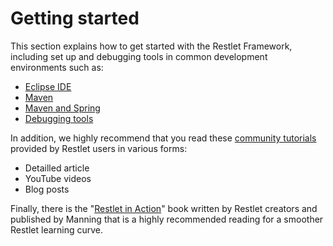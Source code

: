 Getting started
===============

This section explains how to get started with the Restlet Framework,
including set up and debugging tools in common development environments
such as:

-   [Eclipse
    IDE](/learn/guide/2.1#/13-restlet/21-restlet/192-restlet/93-restlet.html "Getting started with Eclipse IDE")
-   [Maven](/learn/guide/2.1#/13-restlet/21-restlet/192-restlet/92-restlet.html "Getting started with Maven")
-   [Maven and
    Spring](/learn/guide/2.1#/13-restlet/21-restlet/192-restlet/381-restlet.html "Getting Started with Maven and Spring")
-   [Debugging
    tools](/learn/guide/2.1#/13-restlet/21-restlet/192-restlet/102-restlet.html "Debugging tools")

In addition, we highly recommend that you read these [community
tutorials](/participate#/167-restlet.html)
provided by Restlet users in various forms:

-   Detailled article
-   YouTube videos
-   Blog posts

Finally, there is the "[Restlet in
Action](http://www.manning.com/affiliate/idevaffiliate.php?id=1121_217)"
book written by Restlet creators and published by Manning that is a
highly recommended reading for a smoother Restlet learning curve.

